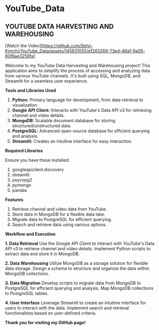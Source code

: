 # YouTube_Data
**YOUTUBE DATA HARVESTING AND WAREHOUSING**
-----------------------------------------
[Watch the Video][https://github.com/Selvi-Kimchi/YouTube_Data/assets/145831055/ef283269-73ed-48a1-9a05-80f6ae3256fa]

Welcome to my YouTube Data Harvesting and Warehousing project! This application aims to simplify the process of accessing and analyzing data from various YouTube channels. It's built using SQL, MongoDB, and Streamlit for a seamless user experience.

**Tools and Libraries Used**
1. **Python:** Primary language for development, from data retrieval to visualization.
2. **Google API Client:** Interacts with YouTube's Data API v3 for retrieving channel and video details.
3. **MongoDB:** Scalable document database for storing structured/unstructured data.
4. **PostgreSQL:** Advanced open-source database for efficient querying and analysis.
5. **Streamlit:** Creates an intuitive interface for easy interaction.

**Required Libraries**

Ensure you have these installed:
1. googleapiclient.discovery
2. streamlit
3. psycopg2
4. pymongo
5. pandas
   
**Features**
1. Retrieve channel and video data from YouTube.
2. Store data in MongoDB for a flexible data lake.
3. Migrate data to PostgreSQL for efficient querying.
4. Search and retrieve data using various options.

**Workflow and Execution**

**1. Data Retrieval**
Use the Google API Client to interact with YouTube's Data API v3 to retrieve channel and video details.
Implement Python scripts to extract data and store it in MongoDB.

**2. Data Warehousing**
Utilize MongoDB as a storage solution for flexible data storage.
Design a schema to structure and organize the data within MongoDB collections.

**3. Data Migration**
Develop scripts to migrate data from MongoDB to PostgreSQL for efficient querying and analysis.
Map MongoDB collections to PostgreSQL tables.

**4. User Interface**
Leverage Streamlit to create an intuitive interface for users to interact with the data.
Implement search and retrieval functionalities based on user-defined criteria.
   
**Thank you for visiting my GitHub page!**
